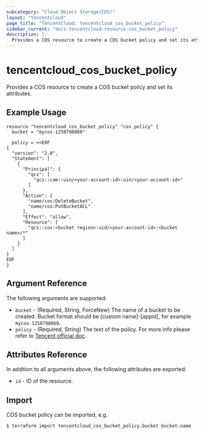 ```yaml
---
subcategory: "Cloud Object Storage(COS)"
layout: "tencentcloud"
page_title: "TencentCloud: tencentcloud_cos_bucket_policy"
sidebar_current: "docs-tencentcloud-resource-cos_bucket_policy"
description: |-
  Provides a COS resource to create a COS bucket policy and set its attributes.
---
```


# tencentcloud_cos_bucket_policy

Provides a COS resource to create a COS bucket policy and set its attributes.

## Example Usage

```hcl
resource "tencentcloud_cos_bucket_policy" "cos_policy" {
  bucket = "mycos-1258798060"

  policy = <<EOF
{
  "version": "2.0",
  "Statement": [
    {
      "Principal": {
        "qcs": [
          "qcs::cam::uin/<your-account-id>:uin/<your-account-id>"
        ]
      },
      "Action": [
        "name/cos:DeleteBucket",
        "name/cos:PutBucketACL"
      ],
      "Effect": "allow",
      "Resource": [
        "qcs::cos:<bucket region>:uid/<your-account-id>:<bucket name>/*"
      ]
    }
  ]
}
EOF
}
```

## Argument Reference

The following arguments are supported:

* `bucket` - (Required, String, ForceNew) The name of a bucket to be created. Bucket format should be [custom name]-[appid], for example `mycos-1258798060`.
* `policy` - (Required, String) The text of the policy. For more info please refer to [Tencent official doc](https://intl.cloud.tencent.com/document/product/436/18023).

## Attributes Reference

In addition to all arguments above, the following attributes are exported:

* `id` - ID of the resource.



## Import

COS bucket policy can be imported, e.g.

```
$ terraform import tencentcloud_cos_bucket_policy.bucket bucket-name
```

